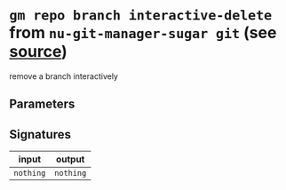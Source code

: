 # `gm repo branch interactive-delete` from `nu-git-manager-sugar git` (see [source](https://github.com/amtoine/nu-git-manager/blob/main/pkgs/nu-git-manager-sugar/nu-git-manager-sugar/git/mod.nu#L281))
remove a branch interactively



## Parameters


## Signatures
| input     | output    |
| --------- | --------- |
| `nothing` | `nothing` |
